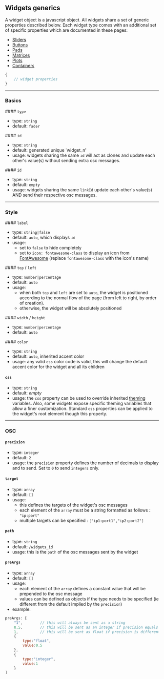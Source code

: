 ## Widgets generics

A widget object is a javascript object. All widgets share a set of generic properties described below. Each widget type comes with an additional set of specific properties which are documented in these pages:

- [Sliders](widgets-specifics/sliders.md)
- [Buttons](widgets-specifics/buttons.md)
- [Pads](widgets-specifics/pads.md)
- [Matrices](widgets-specifics/matrices.md)
- [Plots](widgets-specifics/plots.md)
- [Containers](widgets-specifics/containers.md)

```js
{
    // widget properties
}
```

----
### Basics

#### `type`
- type: `string`
- default: `fader`

#### `id`
- type: `string`
- default: generated unique 'widget_n'
- usage: widgets sharing the same `id` will act as clones and update each other's value(s) without sending extra osc messages.

#### `id`
- type: `string`
- default: `empty`
- usage: widgets sharing the same `linkId` update each other's value(s) AND send their respective osc messages.



----
### Style

#### `label`
- type: `string|false`
- default: `auto`, which displays `id`
- usage:
    - set to `false` to hide completely
    - set to `icon: fontawesome-class` to display an icon from [FontAwesome](http://fontawesome.io/icons/) (replace `fontawesome-class` with the icon's name)

#### `top` / `left`
- type: `number|percentage`
- default: `auto`
- usage:
    - when both `top` and `left` are set to `auto`, the widget is positioned according to the normal flow of the page (from left to right, by order of creation).
    - otherwise, the widget will be absolutely positioned


#### `width` / `height`
- type: `number|percentage`
- default: `auto`

#### `color`
- type: `string`
- default: `auto`, inherited accent color
- usage: any valid `css` color code is valid, this will change the default accent color for the widget and all its children


#### `css`
- type: `string`
- default: *empty*
- usage: the `css` property can be used to override inherited [theming](theming.md) variables. Also, some widgets expose specific theming variables that allow a finer customization. Standard `css` properties can be applied to the widget's root element though this property.

----
### OSC


#### `precision`
- type: `integer`
- default: `2`
- usage: the `precision` property defines the number of decimals to display and to send. Set to `0` to send `integers` only.


#### `target`
- type: `array`
- default: `[]`
- usage:
    - this defines the targets of the widget's osc messages
    - each element of the `array` must be a string formatted as follows : `"ip:port"`
    - multiple targets can be specified : `["ip1:port1","ip2:port2"]`

#### `path`
- type: `string`
- default: `/widgets_id`
- usage: this is the `path` of the osc messages sent by the widget

#### `preArgs`
- type: `array`
- default: `[]`
- usage:
    - each element of the `array` defines a constant value that will be prepended to the osc message
    - values can be defined as objects if the type needs to be specified (ie different from the default implied by the `precision`)
- example:
```js
preArgs: [
    "1",        // this will always be sent as a string
    0.5,        // this will be sent as an integer if precision equals 0
    1,          // this will be sent as float if precision is different from 0
    {
        type:"float",
        value:0.5
    },
    {
        type:"integer",
        value:1
    }
]
```

